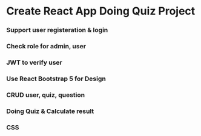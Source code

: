 # Create React App Doing Quiz Project

### Support user registeration & login

### Check role for admin, user

### JWT to verify user

### Use React Bootstrap 5 for Design

### CRUD user, quiz, question

### Doing Quiz & Calculate result

### CSS
